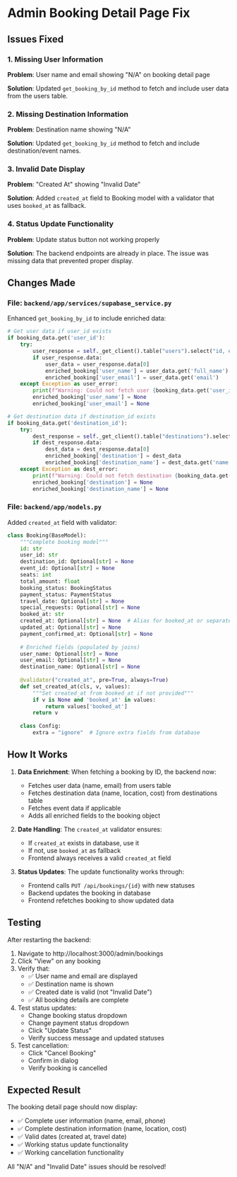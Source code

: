 # Admin Booking Detail Page Fix

## Issues Fixed

### 1. Missing User Information
**Problem**: User name and email showing "N/A" on booking detail page

**Solution**: Updated `get_booking_by_id` method to fetch and include user data from the users table.

### 2. Missing Destination Information  
**Problem**: Destination name showing "N/A"

**Solution**: Updated `get_booking_by_id` method to fetch and include destination/event names.

### 3. Invalid Date Display
**Problem**: "Created At" showing "Invalid Date"

**Solution**: Added `created_at` field to Booking model with a validator that uses `booked_at` as fallback.

### 4. Status Update Functionality
**Problem**: Update status button not working properly

**Solution**: The backend endpoints are already in place. The issue was missing data that prevented proper display.

## Changes Made

### File: `backend/app/services/supabase_service.py`

Enhanced `get_booking_by_id` to include enriched data:

```python
# Get user data if user_id exists
if booking_data.get('user_id'):
    try:
        user_response = self._get_client().table("users").select("id, email, full_name").eq("id", booking_data['user_id']).execute()
        if user_response.data:
            user_data = user_response.data[0]
            enriched_booking['user_name'] = user_data.get('full_name')
            enriched_booking['user_email'] = user_data.get('email')
    except Exception as user_error:
        print(f"Warning: Could not fetch user {booking_data.get('user_id')}: {str(user_error)}")
        enriched_booking['user_name'] = None
        enriched_booking['user_email'] = None

# Get destination data if destination_id exists
if booking_data.get('destination_id'):
    try:
        dest_response = self._get_client().table("destinations").select("*").eq("id", booking_data['destination_id']).execute()
        if dest_response.data:
            dest_data = dest_response.data[0]
            enriched_booking['destination'] = dest_data
            enriched_booking['destination_name'] = dest_data.get('name')
    except Exception as dest_error:
        print(f"Warning: Could not fetch destination {booking_data.get('destination_id')}: {str(dest_error)}")
        enriched_booking['destination'] = None
        enriched_booking['destination_name'] = None
```

### File: `backend/app/models.py`

Added `created_at` field with validator:

```python
class Booking(BaseModel):
    """Complete booking model"""
    id: str
    user_id: str
    destination_id: Optional[str] = None
    event_id: Optional[str] = None
    seats: int
    total_amount: float
    booking_status: BookingStatus
    payment_status: PaymentStatus
    travel_date: Optional[str] = None
    special_requests: Optional[str] = None
    booked_at: str
    created_at: Optional[str] = None  # Alias for booked_at or separate field
    updated_at: Optional[str] = None
    payment_confirmed_at: Optional[str] = None
    
    # Enriched fields (populated by joins)
    user_name: Optional[str] = None
    user_email: Optional[str] = None
    destination_name: Optional[str] = None
    
    @validator("created_at", pre=True, always=True)
    def set_created_at(cls, v, values):
        """Set created_at from booked_at if not provided"""
        if v is None and 'booked_at' in values:
            return values['booked_at']
        return v
    
    class Config:
        extra = "ignore"  # Ignore extra fields from database
```

## How It Works

1. **Data Enrichment**: When fetching a booking by ID, the backend now:
   - Fetches user data (name, email) from users table
   - Fetches destination data (name, location, cost) from destinations table
   - Fetches event data if applicable
   - Adds all enriched fields to the booking object

2. **Date Handling**: The `created_at` validator ensures:
   - If `created_at` exists in database, use it
   - If not, use `booked_at` as fallback
   - Frontend always receives a valid `created_at` field

3. **Status Updates**: The update functionality works through:
   - Frontend calls `PUT /api/bookings/{id}` with new statuses
   - Backend updates the booking in database
   - Frontend refetches booking to show updated data

## Testing

After restarting the backend:

1. Navigate to http://localhost:3000/admin/bookings
2. Click "View" on any booking
3. Verify that:
   - ✅ User name and email are displayed
   - ✅ Destination name is shown
   - ✅ Created date is valid (not "Invalid Date")
   - ✅ All booking details are complete
4. Test status updates:
   - Change booking status dropdown
   - Change payment status dropdown
   - Click "Update Status"
   - Verify success message and updated statuses
5. Test cancellation:
   - Click "Cancel Booking"
   - Confirm in dialog
   - Verify booking is cancelled

## Expected Result

The booking detail page should now display:
- ✅ Complete user information (name, email, phone)
- ✅ Complete destination information (name, location, cost)
- ✅ Valid dates (created at, travel date)
- ✅ Working status update functionality
- ✅ Working cancellation functionality

All "N/A" and "Invalid Date" issues should be resolved!
